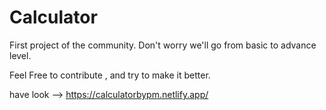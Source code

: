# Calculator
First project of the community. Don't worry we'll go from basic to advance level.

Feel Free to contribute , and try to make it better.

have look --> https://calculatorbypm.netlify.app/
